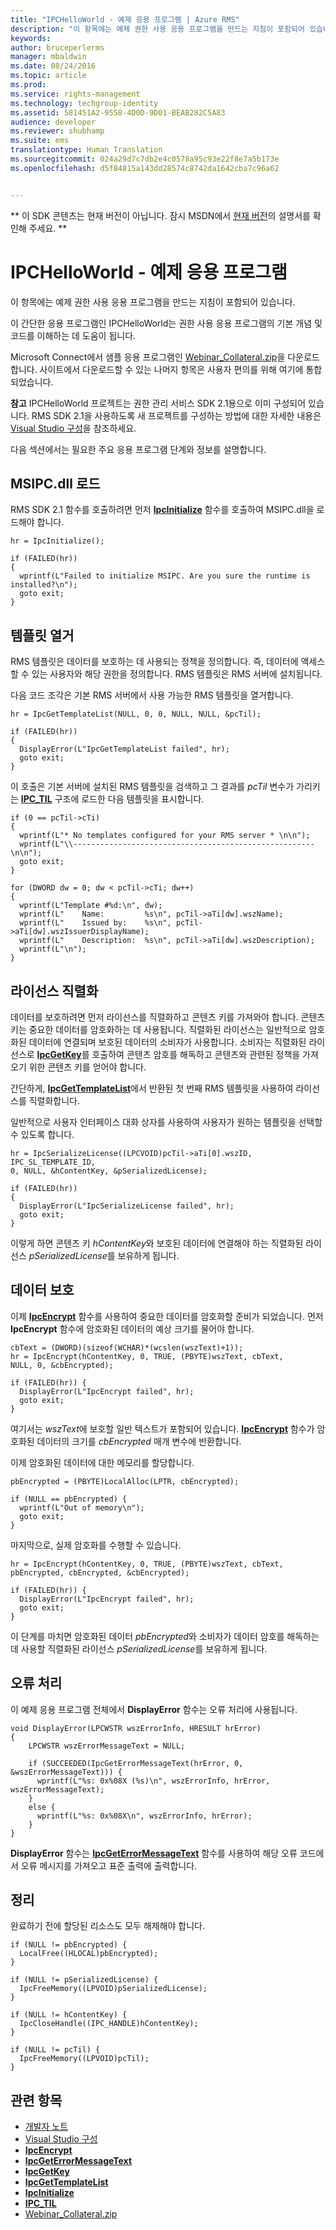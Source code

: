 ```yaml
---
title: "IPCHelloWorld - 예제 응용 프로그램 | Azure RMS"
description: "이 항목에는 예제 권한 사용 응용 프로그램을 만드는 지침이 포함되어 있습니다."
keywords: 
author: bruceperlerms
manager: mbaldwin
ms.date: 08/24/2016
ms.topic: article
ms.prod: 
ms.service: rights-management
ms.technology: techgroup-identity
ms.assetid: 581451A2-9558-4D0D-9D01-BEAB282C5A83
audience: developer
ms.reviewer: shubhamp
ms.suite: ems
translationtype: Human Translation
ms.sourcegitcommit: 024a29d7c7db2e4c0578a95c93e22f8e7a5b173e
ms.openlocfilehash: d5f84815a143dd28574c8742da1642cba7c96a62


---
```

** 이 SDK 콘텐츠는 현재 버전이 아닙니다. 잠시 MSDN에서 [현재 버전](https://msdn.microsoft.com/library/windows/desktop/hh535290(v=vs.85).aspx)의 설명서를 확인해 주세요. **
# IPCHelloWorld - 예제 응용 프로그램

이 항목에는 예제 권한 사용 응용 프로그램을 만드는 지침이 포함되어 있습니다.

이 간단한 응용 프로그램인 IPCHelloWorld는 권한 사용 응용 프로그램의 기본 개념 및 코드를 이해하는 데 도움이 됩니다.

Microsoft Connect에서 샘플 응용 프로그램인 [Webinar\_Collateral.zip](https://connect.microsoft.com/site1170/Downloads/DownloadDetails.aspx?DownloadID=42440)을 다운로드합니다. 사이트에서 다운로드할 수 있는 나머지 항목은 사용자 편의를 위해 여기에 통합되었습니다.

**참고** IPCHelloWorld 프로젝트는 권한 관리 서비스 SDK 2.1용으로 이미 구성되어 있습니다. RMS SDK 2.1을 사용하도록 새 프로젝트를 구성하는 방법에 대한 자세한 내용은 [Visual Studio 구성](how-to-configure-a-visual-studio-project-to-use-the-ad-rms-sdk-2-0.md)을 참조하세요.

 
다음 섹션에서는 필요한 주요 응용 프로그램 단계와 정보를 설명합니다.

## MSIPC.dll 로드

RMS SDK 2.1 함수를 호출하려면 먼저 [**IpcInitialize**](/rights-management/sdk/2.1/api/win/functions#msipc_ipcinitialize) 함수를 호출하여 MSIPC.dll을 로드해야 합니다.



    hr = IpcInitialize();

    if (FAILED(hr))
    {
      wprintf(L"Failed to initialize MSIPC. Are you sure the runtime is installed?\n");
      goto exit;
    }



## 템플릿 열거

RMS 템플릿은 데이터를 보호하는 데 사용되는 정책을 정의합니다. 즉, 데이터에 액세스할 수 있는 사용자와 해당 권한을 정의합니다. RMS 템플릿은 RMS 서버에 설치됩니다.

다음 코드 조각은 기본 RMS 서버에서 사용 가능한 RMS 템플릿을 열거합니다.



    hr = IpcGetTemplateList(NULL, 0, 0, NULL, NULL, &pcTil);

    if (FAILED(hr))
    {
      DisplayError(L"IpcGetTemplateList failed", hr);
      goto exit;
    }



이 호출은 기본 서버에 설치된 RMS 템플릿을 검색하고 그 결과를 *pcTil* 변수가 가리키는 [**IPC\_TIL**](/rights-management/sdk/2.1/api/win/functions#msipc_ipcinitialize) 구조에 로드한 다음 템플릿을 표시합니다.



    if (0 == pcTil->cTi)
    {
      wprintf(L"* No templates configured for your RMS server * \n\n");
      wprintf(L"\\------------------------------------------------------\n\n");
      goto exit;
    }

    for (DWORD dw = 0; dw < pcTil->cTi; dw++)
    {
      wprintf(L"Template #%d:\n", dw);
      wprintf(L"    Name:         %s\n", pcTil->aTi[dw].wszName);
      wprintf(L"    Issued by:    %s\n", pcTil->aTi[dw].wszIssuerDisplayName);
      wprintf(L"    Description:  %s\n", pcTil->aTi[dw].wszDescription);
      wprintf(L"\n");
    }



## 라이선스 직렬화

데이터를 보호하려면 먼저 라이선스를 직렬화하고 콘텐츠 키를 가져와야 합니다. 콘텐츠 키는 중요한 데이터를 암호화하는 데 사용됩니다. 직렬화된 라이선스는 일반적으로 암호화된 데이터에 연결되며 보호된 데이터의 소비자가 사용합니다. 소비자는 직렬화된 라이선스로 [**IpcGetKey**](/rights-management/sdk/2.1/api/win/functions#msipc_ipcgetkey)를 호출하여 콘텐츠 암호를 해독하고 콘텐츠와 관련된 정책을 가져오기 위한 콘텐츠 키를 얻어야 합니다.

간단하게, [**IpcGetTemplateList**](/rights-management/sdk/2.1/api/win/functions#msipc_ipcgettemplatelist)에서 반환된 첫 번째 RMS 템플릿을 사용하여 라이선스를 직렬화합니다.

일반적으로 사용자 인터페이스 대화 상자를 사용하여 사용자가 원하는 템플릿을 선택할 수 있도록 합니다.



    hr = IpcSerializeLicense((LPCVOID)pcTil->aTi[0].wszID, IPC_SL_TEMPLATE_ID,
    0, NULL, &hContentKey, &pSerializedLicense);

    if (FAILED(hr))
    {
      DisplayError(L"IpcSerializeLicense failed", hr);
      goto exit;
    }



이렇게 하면 콘텐츠 키 *hContentKey*와 보호된 데이터에 연결해야 하는 직렬화된 라이선스 *pSerializedLicense*를 보유하게 됩니다.

## 데이터 보호

이제 [**IpcEncrypt**](/rights-management/sdk/2.1/api/win/functions#msipc_ipcencrypt) 함수를 사용하여 중요한 데이터를 암호화할 준비가 되었습니다. 먼저 **IpcEncrypt** 함수에 암호화된 데이터의 예상 크기를 물어야 합니다.



    cbText = (DWORD)(sizeof(WCHAR)*(wcslen(wszText)+1));
    hr = IpcEncrypt(hContentKey, 0, TRUE, (PBYTE)wszText, cbText,
    NULL, 0, &cbEncrypted);

    if (FAILED(hr)) {
      DisplayError(L"IpcEncrypt failed", hr);
      goto exit;
    }



여기서는 *wszText*에 보호할 일반 텍스트가 포함되어 있습니다. [**IpcEncrypt**](/rights-management/sdk/2.1/api/win/functions#msipc_ipcencrypt) 함수가 암호화된 데이터의 크기를 *cbEncrypted* 매개 변수에 반환합니다.

이제 암호화된 데이터에 대한 메모리를 할당합니다.



    pbEncrypted = (PBYTE)LocalAlloc(LPTR, cbEncrypted);

    if (NULL == pbEncrypted) {
      wprintf(L"Out of memory\n");
      goto exit;
    }


마지막으로, 실제 암호화를 수행할 수 있습니다.



    hr = IpcEncrypt(hContentKey, 0, TRUE, (PBYTE)wszText, cbText,
    pbEncrypted, cbEncrypted, &cbEncrypted);

    if (FAILED(hr)) {
      DisplayError(L"IpcEncrypt failed", hr);
      goto exit;
    }


이 단계를 마치면 암호화된 데이터 *pbEncrypted*와 소비자가 데이터 암호를 해독하는 데 사용할 직렬화된 라이선스 *pSerializedLicense*를 보유하게 됩니다.

## 오류 처리

이 예제 응용 프로그램 전체에서 **DisplayError** 함수는 오류 처리에 사용됩니다.



    void DisplayError(LPCWSTR wszErrorInfo, HRESULT hrError)
    {
        LPCWSTR wszErrorMessageText = NULL;

        if (SUCCEEDED(IpcGetErrorMessageText(hrError, 0, &wszErrorMessageText))) {
          wprintf(L"%s: 0x%08X (%s)\n", wszErrorInfo, hrError, wszErrorMessageText);
        }
        else {
          wprintf(L"%s: 0x%08X\n", wszErrorInfo, hrError);
        }
    }   


**DisplayError** 함수는 [**IpcGetErrorMessageText**](/rights-management/sdk/2.1/api/win/functions#msipc_ipcgeterrormessagetext) 함수를 사용하여 해당 오류 코드에서 오류 메시지를 가져오고 표준 출력에 출력합니다.

## 정리

완료하기 전에 할당된 리소스도 모두 해제해야 합니다.



    if (NULL != pbEncrypted) {
      LocalFree((HLOCAL)pbEncrypted);
    }

    if (NULL != pSerializedLicense) {
      IpcFreeMemory((LPVOID)pSerializedLicense);
    }

    if (NULL != hContentKey) {
      IpcCloseHandle((IPC_HANDLE)hContentKey);
    }

    if (NULL != pcTil) {
      IpcFreeMemory((LPVOID)pcTil);
    }


## 관련 항목

* [개발자 노트](developer-notes.md)
* [Visual Studio 구성](how-to-configure-a-visual-studio-project-to-use-the-ad-rms-sdk-2-0.md)
* [**IpcEncrypt**](/rights-management/sdk/2.1/api/win/functions#msipc_ipcencrypt)
* [**IpcGetErrorMessageText**](/rights-management/sdk/2.1/api/win/functions#msipc_ipcgeterrormessagetext)
* [**IpcGetKey**](/rights-management/sdk/2.1/api/win/functions#msipc_ipcgetkey)
* [**IpcGetTemplateList**](/rights-management/sdk/2.1/api/win/functions#msipc_ipcgettemplatelist)
* [**IpcInitialize**](/rights-management/sdk/2.1/api/win/functions#msipc_ipcinitialize)
* [**IPC\_TIL**](/rights-management/sdk/2.1/api/win/functions#msipc_ipcinitialize)
* [Webinar\_Collateral.zip](https://connect.microsoft.com/site1170/Downloads/DownloadDetails.aspx?DownloadID=42440)
 

 



<!--HONumber=Aug16_HO4-->


